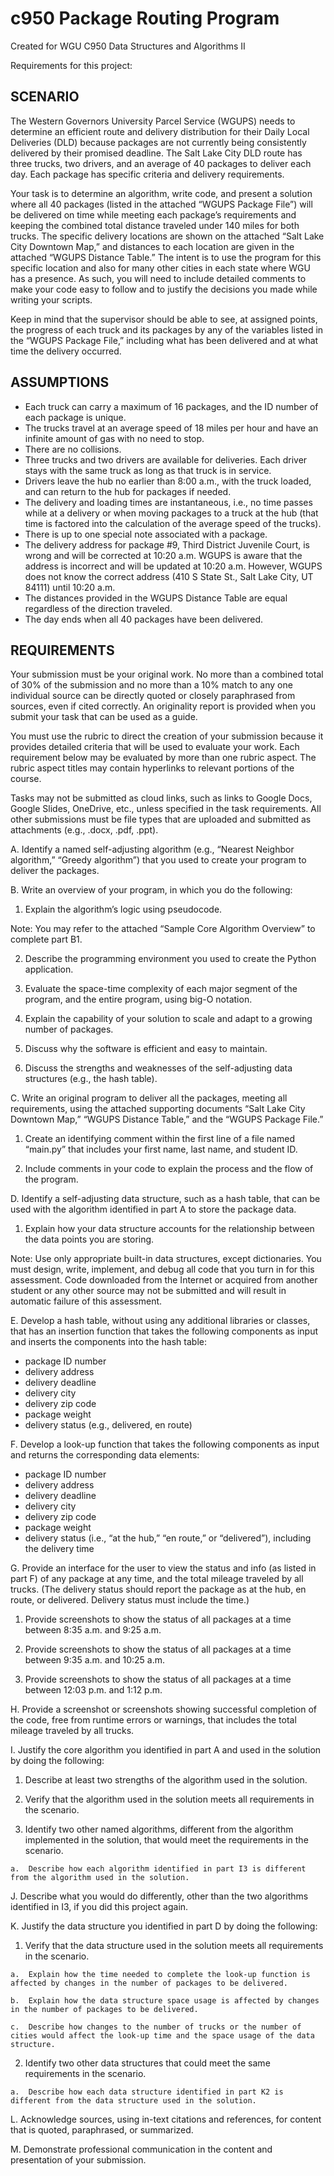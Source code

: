 # c950 Package Routing Program
Created for WGU C950 Data Structures and Algorithms II

Requirements for this project:

## SCENARIO
The Western Governors University Parcel Service (WGUPS) needs to determine an efficient route and delivery distribution for their Daily Local Deliveries (DLD) because packages are not currently being consistently delivered by their promised deadline. The Salt Lake City DLD route has three trucks, two drivers, and an average of 40 packages to deliver each day. Each package has specific criteria and delivery requirements.

Your task is to determine an algorithm, write code, and present a solution where all 40 packages (listed in the attached “WGUPS Package File”) will be delivered on time while meeting each package’s requirements and keeping the combined total distance traveled under 140 miles for both trucks. The specific delivery locations are shown on the attached “Salt Lake City Downtown Map,” and distances to each location are given in the attached “WGUPS Distance Table.” The intent is to use the program for this specific location and also for many other cities in each state where WGU has a presence. As such, you will need to include detailed comments to make your code easy to follow and to justify the decisions you made while writing your scripts.

Keep in mind that the supervisor should be able to see, at assigned points, the progress of each truck and its packages by any of the variables listed in the “WGUPS Package File,” including what has been delivered and at what time the delivery occurred.

## ASSUMPTIONS
* Each truck can carry a maximum of 16 packages, and the ID number of each package is unique.
* The trucks travel at an average speed of 18 miles per hour and have an infinite amount of gas with no need to stop.
* There are no collisions.
* Three trucks and two drivers are available for deliveries. Each driver stays with the same truck as long as that truck is in service.
* Drivers leave the hub no earlier than 8:00 a.m., with the truck loaded, and can return to the hub for packages if needed. 
* The delivery and loading times are instantaneous, i.e., no time passes while at a delivery or when moving packages to a truck at the hub (that time is factored into the calculation of the average speed of the trucks).
* There is up to one special note associated with a package.
* The delivery address for package #9, Third District Juvenile Court, is wrong and will be corrected at 10:20 a.m. WGUPS is aware that the address is incorrect and will be updated at 10:20 a.m. However, WGUPS does not know the correct address (410 S State St., Salt Lake City, UT 84111) until 10:20 a.m.
* The distances provided in the WGUPS Distance Table are equal regardless of the direction traveled.
* The day ends when all 40 packages have been delivered.

## REQUIREMENTS
Your submission must be your original work. No more than a combined total of 30% of the submission and no more than a 10% match to any one individual source can be directly quoted or closely paraphrased from sources, even if cited correctly. An originality report is provided when you submit your task that can be used as a guide.

You must use the rubric to direct the creation of your submission because it provides detailed criteria that will be used to evaluate your work. Each requirement below may be evaluated by more than one rubric aspect. The rubric aspect titles may contain hyperlinks to relevant portions of the course.

Tasks may not be submitted as cloud links, such as links to Google Docs, Google Slides, OneDrive, etc., unless specified in the task requirements. All other submissions must be file types that are uploaded and submitted as attachments (e.g., .docx, .pdf, .ppt).

A.  Identify a named self-adjusting algorithm (e.g., “Nearest Neighbor algorithm,” “Greedy algorithm”) that you used to create your program to deliver the packages.

B.  Write an overview of your program, in which you do the following:

  1.  Explain the algorithm’s logic using pseudocode.

Note: You may refer to the attached “Sample Core Algorithm Overview” to complete part B1.

  2.  Describe the programming environment you used to create the Python application.

  3.  Evaluate the space-time complexity of each major segment of the program, and the entire program, using big-O notation.

  4.  Explain the capability of your solution to scale and adapt to a growing number of packages.

  5.  Discuss why the software is efficient and easy to maintain.

  6.  Discuss the strengths and weaknesses of the self-adjusting data structures (e.g., the hash table).



C.  Write an original program to deliver all the packages, meeting all requirements, using the attached supporting documents “Salt Lake City Downtown Map,” “WGUPS Distance Table,” and the “WGUPS Package File.”

  1.  Create an identifying comment within the first line of a file named “main.py” that includes your first name, last name, and student ID.

  2.  Include comments in your code to explain the process and the flow of the program.



D.  Identify a self-adjusting data structure, such as a hash table, that can be used with the algorithm identified in part A to store the package data.

  1.  Explain how your data structure accounts for the relationship between the data points you are storing.

Note: Use only appropriate built-in data structures, except dictionaries. You must design, write, implement, and debug all code that you turn in for this assessment. Code downloaded from the Internet or acquired from another student or any other source may not be submitted and will result in automatic failure of this assessment.



E.  Develop a hash table, without using any additional libraries or classes, that has an insertion function that takes the following components as input and inserts the components into the hash table:

*  package ID number
* delivery address
* delivery deadline
* delivery city
* delivery zip code
* package weight
* delivery status (e.g., delivered, en route)



F.  Develop a look-up function that takes the following components as input and returns the corresponding data elements:

* package ID number
* delivery address
* delivery deadline
* delivery city
* delivery zip code
* package weight
* delivery status (i.e., “at the hub,” “en route,” or “delivered”), including the delivery time



G.  Provide an interface for the user to view the status and info (as listed in part F) of any package at any time, and the total mileage traveled by all trucks. (The delivery status should report the package as at the hub, en route, or delivered. Delivery status must include the time.)

  1.  Provide screenshots to show the status of all packages at a time between 8:35 a.m. and 9:25 a.m.

  2.  Provide screenshots to show the status of all packages at a time between 9:35 a.m. and 10:25 a.m.

  3.  Provide screenshots to show the status of all packages at a time between 12:03 p.m. and 1:12 p.m.



H.  Provide a screenshot or screenshots showing successful completion of the code, free from runtime errors or warnings, that includes the total mileage traveled by all trucks.



I.  Justify the core algorithm you identified in part A and used in the solution by doing the following:

  1.  Describe at least two strengths of the algorithm used in the solution.

  2.  Verify that the algorithm used in the solution meets all requirements in the scenario.

  3.  Identify two other named algorithms, different from the algorithm implemented in the solution, that would meet the requirements in the scenario.

    a.  Describe how each algorithm identified in part I3 is different from the algorithm used in the solution.



J.  Describe what you would do differently, other than the two algorithms identified in I3, if you did this project again.

K.  Justify the data structure you identified in part D by doing the following:

  1.  Verify that the data structure used in the solution meets all requirements in the scenario.

    a.  Explain how the time needed to complete the look-up function is affected by changes in the number of packages to be delivered.

    b.  Explain how the data structure space usage is affected by changes in the number of packages to be delivered.

    c.  Describe how changes to the number of trucks or the number of cities would affect the look-up time and the space usage of the data structure.

  2.  Identify two other data structures that could meet the same requirements in the scenario.

    a.  Describe how each data structure identified in part K2 is different from the data structure used in the solution.

L.  Acknowledge sources, using in-text citations and references, for content that is quoted, paraphrased, or summarized.

M.  Demonstrate professional communication in the content and presentation of your submission.
